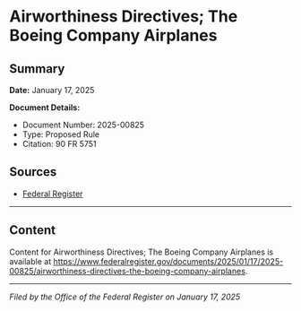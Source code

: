 # Airworthiness Directives; The Boeing Company Airplanes

## Summary

**Date:** January 17, 2025

**Document Details:**
- Document Number: 2025-00825
- Type: Proposed Rule
- Citation: 90 FR 5751

## Sources
- [Federal Register](https://www.federalregister.gov/documents/2025/01/17/2025-00825/airworthiness-directives-the-boeing-company-airplanes)

---

## Content

Content for Airworthiness Directives; The Boeing Company Airplanes is available at https://www.federalregister.gov/documents/2025/01/17/2025-00825/airworthiness-directives-the-boeing-company-airplanes.

---

*Filed by the Office of the Federal Register on January 17, 2025*
